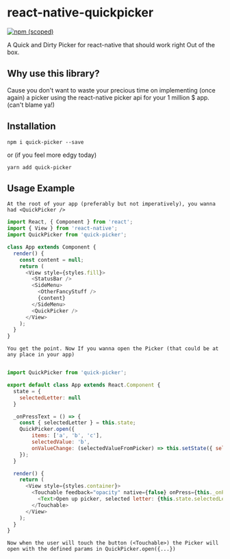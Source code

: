 # react-native-quickpicker

[![npm (scoped)](https://img.shields.io/npm/v/quick-picker.svg)](https://www.npmjs.com/package/quick-picker) 

A Quick and Dirty Picker for react-native that should work right Out of the box.

## Why use this library?

Cause you don't want to waste your precious time on implementing (once again) a picker using the 
react-native picker api for your 1 million $ app. (can't blame ya!)

## Installation

`npm i quick-picker --save`

or (if you feel more edgy today)

`yarn add quick-picker`

## Usage Example

`At the root of your app (preferably but not imperatively), you wanna had <QuickPicker />`

```js
import React, { Component } from 'react';
import { View } from 'react-native';
import QuickPicker from 'quick-picker';

class App extends Component {
  render() {
    const content = null;
    return (
      <View style={styles.fill}>
        <StatusBar />
        <SideMenu>
          <OtherFancyStuff />  
          {content}
        </SideMenu>
        <QuickPicker />
      </View>
    );
  }
}
```

`You get the point. Now If you wanna open the Picker (that could be at any place in your app)`

```js

import QuickPicker from 'quick-picker';

export default class App extends React.Component {
  state = {
    selectedLetter: null
  }

  _onPressText = () => {
    const { selectedLetter } = this.state;
    QuickPicker.open({ 
        items: ['a', 'b', 'c'], 
        selectedValue: 'b',
        onValueChange: (selectedValueFromPicker) => this.setState({ selectedLetter: selectedValueFromPicker }),
    });
  }

  render() {
    return (
      <View style={styles.container}>
        <Touchable feedback="opacity" native={false} onPress={this._onPressText}>
          <Text>Open up picker, selected letter: {this.state.selectedLetter}</Text>
        </Touchable>
      </View>
    );
  }
}
```

`Now when the user will touch the button (<Touchable>) the Picker will open with the defined params in QuickPicker.open({...})`
